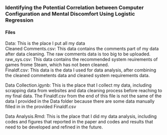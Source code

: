 <h3>Identifying the Potential Correlation between Computer Configuration and Mental Discomfort Using Logistic Regression</h3>

<h4>Files</h4>

Data: This is the place I put all my data  
  Cleaned Comments.csv: This data contains the comments part of my data after data cleaning. The raw comments data is too big to be uploaded.  
  raw_sys.csv: This data contains the recommended system reuirements of games frome Steam, which has not been cleaned.  
  Finaldf.csv: This data is the data I used for data analysis, after combining the cleaned commetents data and cleaned system requirements data.
 
Data Collection.igynb: This is the place that I collect my data, including scrapping data from websites and data cleaning process before reaching to my final data. The Finaldf.csv from the end of this file is not the same of the data I provided in the Data folder because there are some data manually filled in in the provided Finaldf.csv

Data Analysis.Rmd: This is the place that I did my data analysis, including codes and figures that reported in the paper and codes and results that need to be developed and refined in the future.  
